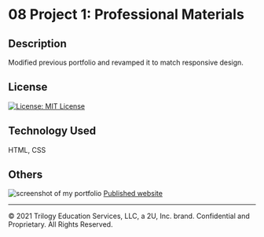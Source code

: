 # 08 Project 1: Professional Materials

## Description

Modified previous portfolio and revamped it to match responsive design.

## License

[![License: MIT License](https://img.shields.io/badge/License-MIT%20License-yellow.svg)](https://www.gnu.org/licenses/MIT%20License)

## Technology Used

HTML, CSS

## Others

![screenshot of my portfolio](./screenshot.png)
[Published website](https://mt0814.github.io/Week8-Portfolio/)

---

© 2021 Trilogy Education Services, LLC, a 2U, Inc. brand. Confidential and Proprietary. All Rights Reserved.

